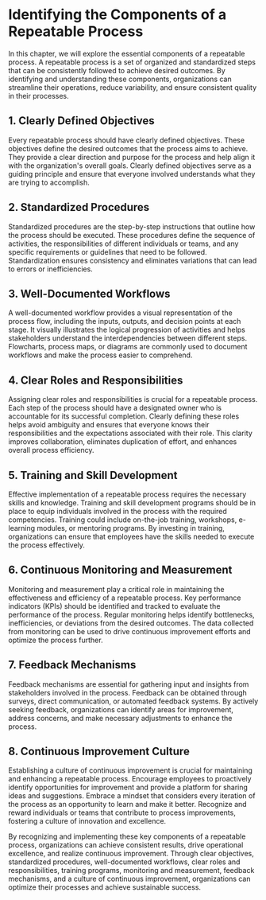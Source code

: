 Identifying the Components of a Repeatable Process
===========================================================

In this chapter, we will explore the essential components of a repeatable process. A repeatable process is a set of organized and standardized steps that can be consistently followed to achieve desired outcomes. By identifying and understanding these components, organizations can streamline their operations, reduce variability, and ensure consistent quality in their processes.

**1. Clearly Defined Objectives**
---------------------------------

Every repeatable process should have clearly defined objectives. These objectives define the desired outcomes that the process aims to achieve. They provide a clear direction and purpose for the process and help align it with the organization's overall goals. Clearly defined objectives serve as a guiding principle and ensure that everyone involved understands what they are trying to accomplish.

**2. Standardized Procedures**
------------------------------

Standardized procedures are the step-by-step instructions that outline how the process should be executed. These procedures define the sequence of activities, the responsibilities of different individuals or teams, and any specific requirements or guidelines that need to be followed. Standardization ensures consistency and eliminates variations that can lead to errors or inefficiencies.

**3. Well-Documented Workflows**
--------------------------------

A well-documented workflow provides a visual representation of the process flow, including the inputs, outputs, and decision points at each stage. It visually illustrates the logical progression of activities and helps stakeholders understand the interdependencies between different steps. Flowcharts, process maps, or diagrams are commonly used to document workflows and make the process easier to comprehend.

**4. Clear Roles and Responsibilities**
---------------------------------------

Assigning clear roles and responsibilities is crucial for a repeatable process. Each step of the process should have a designated owner who is accountable for its successful completion. Clearly defining these roles helps avoid ambiguity and ensures that everyone knows their responsibilities and the expectations associated with their role. This clarity improves collaboration, eliminates duplication of effort, and enhances overall process efficiency.

**5. Training and Skill Development**
-------------------------------------

Effective implementation of a repeatable process requires the necessary skills and knowledge. Training and skill development programs should be in place to equip individuals involved in the process with the required competencies. Training could include on-the-job training, workshops, e-learning modules, or mentoring programs. By investing in training, organizations can ensure that employees have the skills needed to execute the process effectively.

**6. Continuous Monitoring and Measurement**
--------------------------------------------

Monitoring and measurement play a critical role in maintaining the effectiveness and efficiency of a repeatable process. Key performance indicators (KPIs) should be identified and tracked to evaluate the performance of the process. Regular monitoring helps identify bottlenecks, inefficiencies, or deviations from the desired outcomes. The data collected from monitoring can be used to drive continuous improvement efforts and optimize the process further.

**7. Feedback Mechanisms**
--------------------------

Feedback mechanisms are essential for gathering input and insights from stakeholders involved in the process. Feedback can be obtained through surveys, direct communication, or automated feedback systems. By actively seeking feedback, organizations can identify areas for improvement, address concerns, and make necessary adjustments to enhance the process.

**8. Continuous Improvement Culture**
-------------------------------------

Establishing a culture of continuous improvement is crucial for maintaining and enhancing a repeatable process. Encourage employees to proactively identify opportunities for improvement and provide a platform for sharing ideas and suggestions. Embrace a mindset that considers every iteration of the process as an opportunity to learn and make it better. Recognize and reward individuals or teams that contribute to process improvements, fostering a culture of innovation and excellence.

By recognizing and implementing these key components of a repeatable process, organizations can achieve consistent results, drive operational excellence, and realize continuous improvement. Through clear objectives, standardized procedures, well-documented workflows, clear roles and responsibilities, training programs, monitoring and measurement, feedback mechanisms, and a culture of continuous improvement, organizations can optimize their processes and achieve sustainable success.
